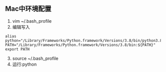 ## Mac中环境配置
1. vim ~/.bash_profile
2. 编辑写入
```
alias python="/Library/Frameworks/Python.framework/Versions/3.8/bin/python3.8"
PATH="/Library/Frameworks/Python.framework/Versions/3.8/bin:${PATH}"
export PATH

```

3. source ~/.bash_profile
4. 运行:python
